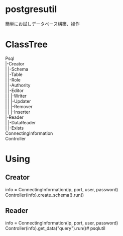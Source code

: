 # postgresutil  
簡単にお試しデータベース構築、操作

# ClassTree
Psql  
|-Creator  
|    |-Schema  
|    |-Table  
|    |-Role  
|    |-Authority  
|    |-Editor  
|    |    |-Writer  
|    |    |-Updater  
|    |    |-Remover  
|    |    |-Inserter  
|-Reader  
|    |-DataReader  
|    |-Exists  
ConnectingInformation  
Controller  

# Using
## Creator
info = ConnectingInformation(ip, port, user, password)  
Controller(info).create_schema().run()

## Reader
info = ConnectingInformation(ip, port, user, password)  
Controller(info).get_data("query").run()# psqlutil
